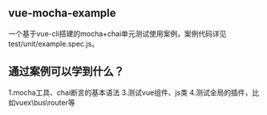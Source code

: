## vue-mocha-example
一个基于vue-cli搭建的mocha+chai单元测试使用案例，案例代码详见test/unit/example.spec.js。

## 通过案例可以学到什么？
1.mocha工具、chai断言的基本语法
3.测试vue组件、js类
4.测试全局的插件，比如vuex\bus\router等